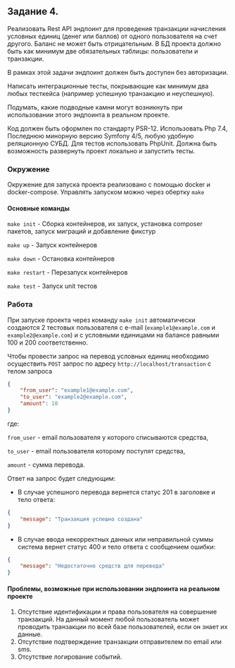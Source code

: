 ## Задание 4. 
Реализовать Rest API эндпоинт для проведения транзакции начисления условных единиц (денег или баллов) от одного пользователя на счет другого. Баланс не может быть отрицательным. В БД проекта должно быть как минимум две обязательных таблицы: пользователи и транзакции.

В рамках этой задачи эндпоинт должен быть доступен без авторизации.

Написать интеграционные тесты, покрывающие как минимум два любых тесткейса (например успешную транзакцию и неуспешную).

Подумать, какие подводные камни могут возникнуть при использовании этого эндпоинта в реальном проекте.

Код должен быть оформлен по стандарту PSR-12. Использовать Php 7.4, Последнюю минорную версию Symfony 4/5, любую удобную реляционную СУБД. Для тестов использовать PhpUnit.
Должна быть возможность развернуть проект локально и запустить тесты.

### Окружение
Окружение для запуска проекта реализовано с помощью docker и docker-compose. Управлять запуском можно через обертку `make`

#### Основные команды
`make init` - Сборка контейнеров, их запуск, установка composer пакетов, запуск миграций и добавление фикстур

`make up` - Запуск контейнеров

`make down` - Остановка контейнеров

`make restart` - Перезапуск контейнеров

`make test` - Запуск unit тестов 

### Работа
При запуске проекта через команду `make init` автоматически создаются 2 тестовых пользователя с e-mail (`example1@example.com` и `example2@example.com`) и c условными единицами на балансе равными 100 и 200 соответственно.
 
Чтобы провести запрос на перевод условных единиц необходимо осуществить `POST` запрос по адресу `http://localhost/transaction` с телом запроса
```json
{
    "from_user": "example1@example.com",
    "to_user": "example2@example.com",
    "amount": 10
}
```
где:

`from_user` - email пользователя у которого списываются средства,

`to_user` - email пользователя которому поступят средства,

`amount` - сумма перевода.


Ответ на запрос будет следующим:

- В случае успешного перевода вернется статус 201 в заголовке и тело ответа:
```json
{
    "message": "Транзакция успешно создана"
}
```
- В случае ввода некорректных данных или неправильной суммы система вернет статус 400 и тело ответа с сообщением ошибки:
```json
{
    "message": "Недостаточно средств для перевода"
}
```

#### Проблемы, возможные при использовании эндпоинта на реальном проекте
1. Отсутствие идентификации и права пользователя на совершение транзакций. На данный момент любой пользователь может проводить транзакции по всей базе пользователей, если он знает их данные.
2. Отсутствие подтверждение транзакции отправителем по email или sms.
3. Отсутствие логирование событий.